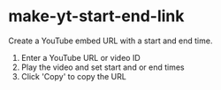 # make-yt-start-end-link
Create a YouTube embed URL with a start and end time.

1. Enter a YouTube URL or video ID
2. Play the video and set start and or end times
3. Click 'Copy' to copy the URL
